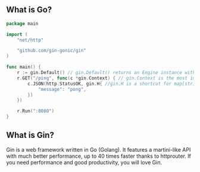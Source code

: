 ## What is Go?

```go
package main

import (
	"net/http"

	"github.com/gin-gonic/gin"
)

func main() {
	r := gin.Default() // gin.Default() returns an Engine instance with the Logger and Recovery middleware already attached.
	r.GET("/ping", func(c *gin.Context) { // gin.Context is the most important part of gin. It allows us to pass variables between middleware, manage the flow, validate the JSON of a request and render a JSON response for example.
		c.JSON(http.StatusOK, gin.H{ //gin.H is a shortcut for map[string]interface{}
			"message": "pong",
		})
	})

	r.Run(":8080")
}
```

## What is Gin?

Gin is a web framework written in Go (Golang). It features a martini-like API with much better performance, up to 40 times faster thanks to httprouter. If you need performance and good productivity, you will love Gin.
